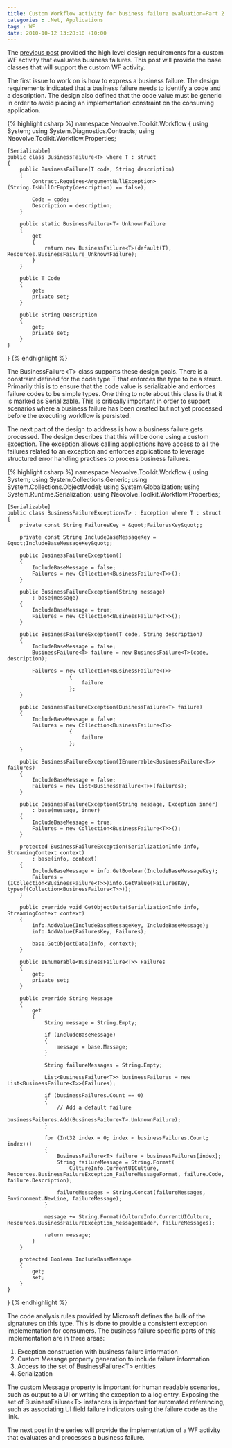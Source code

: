 ```yaml
---
title: Custom Workflow activity for business failure evaluation–Part 2
categories : .Net, Applications
tags : WF
date: 2010-10-12 13:28:10 +10:00
---
```


The [previous post][0] provided the high level design requirements for a custom WF activity that evaluates business failures. This post will provide the base classes that will support the custom WF activity.

The first issue to work on is how to express a business failure. The design requirements indicated that a business failure needs to identify a code and a description. The design also defined that the code value must be generic in order to avoid placing an implementation constraint on the consuming application.  

{% highlight csharp %}
namespace Neovolve.Toolkit.Workflow
{
    using System;
    using System.Diagnostics.Contracts;
    using Neovolve.Toolkit.Workflow.Properties;
    
    [Serializable]
    public class BusinessFailure<T> where T : struct
    {
        public BusinessFailure(T code, String description)
        {
            Contract.Requires<ArgumentNullException>(String.IsNullOrEmpty(description) == false);
    
            Code = code;
            Description = description;
        }
    
        public static BusinessFailure<T> UnknownFailure
        {
            get
            {
                return new BusinessFailure<T>(default(T), Resources.BusinessFailure_UnknownFailure);
            }
        }
    
        public T Code
        {
            get;
            private set;
        }
    
        public String Description
        {
            get;
            private set;
        }
    }
}
{% endhighlight %}

The BusinessFailure&lt;T&gt; class supports these design goals. There is a constraint defined for the code type T that enforces the type to be a struct. Primarily this is to ensure that the code value is serializable and enforces failure codes to be simple types. One thing to note about this class is that it is marked as Serializable. This is critically important in order to support scenarios where a business failure has been created but not yet processed before the executing workflow is persisted.

The next part of the design to address is how a business failure gets processed. The design describes that this will be done using a custom exception. The exception allows calling applications have access to all the failures related to an exception and enforces applications to leverage structured error handling practises to process business failures.

{% highlight csharp %}
namespace Neovolve.Toolkit.Workflow
{
    using System;
    using System.Collections.Generic;
    using System.Collections.ObjectModel;
    using System.Globalization;
    using System.Runtime.Serialization;
    using Neovolve.Toolkit.Workflow.Properties;
    
    [Serializable]
    public class BusinessFailureException<T> : Exception where T : struct
    {
        private const String FailuresKey = &quot;FailuresKey&quot;;
    
        private const String IncludeBaseMessageKey = &quot;IncludeBaseMessageKey&quot;;
    
        public BusinessFailureException()
        {
            IncludeBaseMessage = false;
            Failures = new Collection<BusinessFailure<T>>();
        }
    
        public BusinessFailureException(String message)
            : base(message)
        {
            IncludeBaseMessage = true;
            Failures = new Collection<BusinessFailure<T>>();
        }
    
        public BusinessFailureException(T code, String description)
        {
            IncludeBaseMessage = false;
            BusinessFailure<T> failure = new BusinessFailure<T>(code, description);
    
            Failures = new Collection<BusinessFailure<T>>
                        {
                            failure
                        };
        }
    
        public BusinessFailureException(BusinessFailure<T> failure)
        {
            IncludeBaseMessage = false;
            Failures = new Collection<BusinessFailure<T>>
                        {
                            failure
                        };
        }
    
        public BusinessFailureException(IEnumerable<BusinessFailure<T>> failures)
        {
            IncludeBaseMessage = false;
            Failures = new List<BusinessFailure<T>>(failures);
        }
    
        public BusinessFailureException(String message, Exception inner)
            : base(message, inner)
        {
            IncludeBaseMessage = true;
            Failures = new Collection<BusinessFailure<T>>();
        }
    
        protected BusinessFailureException(SerializationInfo info, StreamingContext context)
            : base(info, context)
        {
            IncludeBaseMessage = info.GetBoolean(IncludeBaseMessageKey);
            Failures = (ICollection<BusinessFailure<T>>)info.GetValue(FailuresKey, typeof(Collection<BusinessFailure<T>>));
        }
    
        public override void GetObjectData(SerializationInfo info, StreamingContext context)
        {
            info.AddValue(IncludeBaseMessageKey, IncludeBaseMessage);
            info.AddValue(FailuresKey, Failures);
    
            base.GetObjectData(info, context);
        }
    
        public IEnumerable<BusinessFailure<T>> Failures
        {
            get;
            private set;
        }
    
        public override String Message
        {
            get
            {
                String message = String.Empty;
    
                if (IncludeBaseMessage)
                {
                    message = base.Message;
                }
    
                String failureMessages = String.Empty;
    
                List<BusinessFailure<T>> businessFailures = new List<BusinessFailure<T>>(Failures);
    
                if (businessFailures.Count == 0)
                {
                    // Add a default failure
                    businessFailures.Add(BusinessFailure<T>.UnknownFailure);
                }
    
                for (Int32 index = 0; index < businessFailures.Count; index++)
                {
                    BusinessFailure<T> failure = businessFailures[index];
                    String failureMessage = String.Format(
                        CultureInfo.CurrentUICulture, Resources.BusinessFailureException_FailureMessageFormat, failure.Code, failure.Description);
    
                    failureMessages = String.Concat(failureMessages, Environment.NewLine, failureMessage);
                }
    
                message += String.Format(CultureInfo.CurrentUICulture, Resources.BusinessFailureException_MessageHeader, failureMessages);
    
                return message;
            }
        }
    
        protected Boolean IncludeBaseMessage
        {
            get;
            set;
        }
    }
}
{% endhighlight %}

The code analysis rules provided by Microsoft defines the bulk of the signatures on this type. This is done to provide a consistent exception implementation for consumers. The business failure specific parts of this implementation are in three areas:

1. Exception construction with business failure information
1. Custom Message property generation to include failure information
1. Access to the set of BusinessFailure&lt;T&gt; entities
1. Serialization
    
The custom Message property is important for human readable scenarios, such as output to a UI or writing the exception to a log entry. Exposing the set of BusinessFailure&lt;T&gt; instances is important for automated referencing, such as associating UI field failure indicators using the failure code as the link.

The next post in the series will provide the implementation of a WF activity that evaluates and processes a business failure.

[0]: /post/2010/10/11/Custom-Workflow-activity-for-business-failure-evaluatione28093Part-1.aspx
